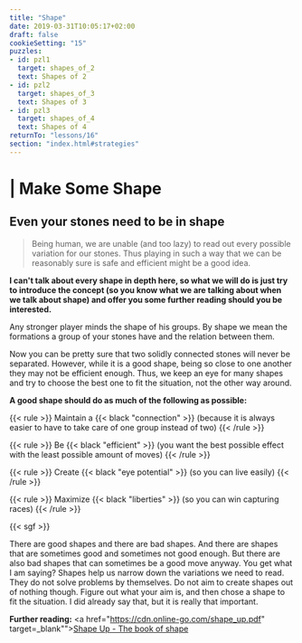 ```yaml
---
title: "Shape"
date: 2019-03-31T10:05:17+02:00
draft: false
cookieSetting: "15"
puzzles:
- id: pzl1
  target: shapes_of_2
  text: Shapes of 2
- id: pzl2
  target: shapes_of_3
  text: Shapes of 3
- id: pzl3
  target: shapes_of_4
  text: Shapes of 4
returnTo: "lessons/16"
section: "index.html#strategies"
---
```


# | Make Some Shape
## Even your stones need to be in shape

> Being human, we are unable (and too lazy) to read out every possible variation for our stones. Thus playing in such a way that we can be reasonably sure is safe and efficient might be a good idea.  

**I can't talk about every shape in depth here, so what we will do is just try to introduce the concept (so you know what we are talking about when we talk about shape) and offer you some further reading should you be interested.**

Any stronger player minds the shape of his groups. By shape we mean the formations a group of your stones have and the relation between them.

Now you can be pretty sure that two solidly connected stones will never be separated. However, while it is a good shape, being so close to one another they may not be efficient enough. Thus, we keep an eye for many shapes and try to choose the best one to fit the situation, not the other way around.

**A good shape should do as much of the following as possible:**

{{< rule >}}
	Maintain a {{< black "connection" >}} (because it is always easier to have to take care of one group instead of two)
{{< /rule >}}

{{< rule >}}
	Be {{< black "efficient" >}} (you want the best possible effect with the least possible amount of moves)
{{< /rule >}}

{{< rule >}}
	Create {{< black "eye potential" >}} (so you can live easily)
{{< /rule >}}
 
{{< rule >}}
	Maximize {{< black "liberties" >}} (so you can win capturing races)
{{< /rule >}}

{{< sgf >}}

There are good shapes and there are bad shapes. And there are shapes that are sometimes good and sometimes not good enough. But there are also bad shapes that can sometimes be a good move anyway. You get what I am saying? Shapes help us narrow down the variations we need to read. They do not solve problems by themselves. Do not aim to create shapes out of nothing though. Figure out what your aim is, and then chose a shape to fit the situation. I did already say that, but it is really that important. 

**Further reading:**
<a href="https://cdn.online-go.com/shape_up.pdf" target=_blank""><u>Shape Up - The book of shape</u></a>

<script>

</script>